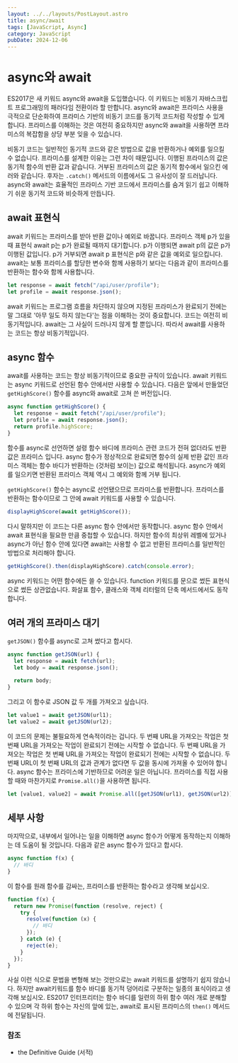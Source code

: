 ```yaml
---
layout: ../../layouts/PostLayout.astro
title: async/await
tags: [JavaScript, Async]
category: JavaScript
pubDate: 2024-12-06
---
```


# async와 await

ES2017은 새 키워드 async와 await을 도입했습니다. 이 키워드는 비동기 자바스크립트 프로그래밍의 패러다임 전환이라 할 만합니다. async와 await은 프라미스 사용을 극적으로 단순화하여 프라미스 기반의 비동기 코드를 동기적 코드처럼 작성할 수 있게 합니다. 프라미스를 이해하는 것은 여전히 중요하지만 async와 await을 사용하면 프라미스의 복잡함을 상당 부분 잊을 수 있습니다.

비동기 코드는 일반적인 동기적 코드와 같은 방법으로 값을 반환하거나 예외를 일으킬 수 없습니다. 프라미스를 설계한 이유는 그런 차이 때문입니다. 이행된 프라미스의 값은 동기적 함수의 반환 값과 같습니다. 거부된 프라미스의 값은 동기적 함수에서 일으킨 에러와 같습니다. 후자는 `.catch()` 메서드의 이름에서도 그 유사성이 잘 드러납니다. async와 await는 효율적인 프라미스 기반 코드에서 프라미스를 숨겨 읽기 쉽고 이해하기 쉬운 동기적 코드와 비슷하게 만듭니다.

## await 표현식

await 키워드는 프라미스를 받아 반환 값이나 예외로 바꿉니다. 프라미스 객체 p가 있을 때 표현식 await p는 p가 완료될 때까지 대기합니다. p가 이행되면 await p의 값은 p가 이행된 값입니다. p가 거부되면 await p 표현식은 p와 같은 값을 예외로 일으킵니다. await는 보통 프라미스를 할당한 변수와 함께 사용하기 보다는 다음과 같이 프라미스를 반환하는 함수와 함께 사용합니다.

```javascript
let response = await fetch("/api/user/profile");
let profile = await response.json();
```

await 키워드는 프로그램 흐름을 차단하지 않으며 지정된 프라미스가 완료되기 전에는 말 그대로 '아무 일도 하지 않는다'는 점을 이해하는 것이 중요합니다. 코드는 여전히 비동기적입니다. await는 그 사실이 드러나지 않게 할 뿐입니다. 따라서 await를 사용하는 코드는 항상 비동기적입니다.

## async 함수

await를 사용하는 코드는 항상 비동기적이므로 중요한 규칙이 있습니다. await 키워드는 async 키워드로 선언된 함수 안에서만 사용할 수 있습니다. 다음은 앞에서 만들었던 `getHighScore()` 함수를 async와 await로 고쳐 쓴 버전입니다.

```javascript
async function getHighScore() {
  let response = await fetch("/api/user/profile");
  let profile = await response.json();
  return profile.highScore;
}
```

함수를 async로 선언하면 설령 함수 바디에 프라미스 관련 코드가 전혀 없더라도 반환 값은 프라미스 입니다. async 함수가 정상적으로 완료되면 함수의 실제 반환 값인 프라미스 객체는 함수 바디가 반환하는 (것처럼 보이는) 값으로 해석됩니다. async가 예외를 일으키면 반환된 프라미스 객체 역시 그 예외와 함께 거부 됩니다.

`getHighScore()` 함수는 async로 선언됐으므로 프라미스를 반환합니다. 프라미스를 반환하는 함수이므로 그 안에 await 키워드를 사용할 수 있습니다.

```javascript
displayHighScore(await getHighScore());
```

다시 말하지만 이 코드는 다른 async 함수 안에서만 동작합니다. async 함수 안에서 await 표현식을 필요한 만큼 중첩할 수 있습니다. 하지만 함수의 최상위 레벨에 있거나 async가 아닌 함수 안에 있다면 await는 사용할 수 없고 반환된 프라미스를 일반적인 방법으로 처리해야 합니다.

```javascript
getHighScore().then(displayHighScore).catch(console.error);
```

async 키워드는 어떤 함수에든 쓸 수 있습니다. function 키워드를 문으로 썼든 표현식으로 썼든 상관없습니다. 화살표 함수, 클래스와 객체 리터럴의 단축 메서드에서도 동작합니다.

## 여러 개의 프라미스 대기

`getJSON()` 함수를 async로 고쳐 썼다고 합시다.

```javascript
async function getJSON(url) {
  let response = await fetch(url);
  let body = await response.json();

  return body;
}
```

그리고 이 함수로 JSON 값 두 개를 가져오고 싶습니다.

```javascript
let value1 = await getJSON(url1);
let value2 = await getJSON(url2);
```

이 코드의 문제는 불필요하게 연속적이라는 겁니다. 두 번째 URL을 가져오는 작업은 첫 번째 URL을 가져오는 작업이 완료되기 전에는 시작할 수 없습니다. 두 번째 URL을 가져오는 작업은 첫 번째 URL을 가져오는 작업이 완료되기 전에는 시작할 수 없습니다. 두 번째 URL이 첫 번째 URL의 값과 관계가 없다면 두 값을 동시에 가져올 수 있어야 합니다. async 함수는 프라미스에 기반하므로 어려운 일은 아닙니다. 프라미스를 직접 사용할 때와 마찬가지로 `Promise.all()`을 사용하면 됩니다.

```javascript
let [value1, value2] = await Promise.all([getJSON(url1), getJSON(url2)]);
```

## 세부 사항

마지막으로, 내부에서 일어나는 일을 이해하면 async 함수가 어떻게 동작하는지 이해하는 데 도움이 될 것입니다. 다음과 같은 async 함수가 있다고 합시다.

```javascript
async function f(x) {
  // 바디
}
```

이 함수를 원래 함수를 감싸는, 프라미스를 반환하는 함수라고 생각해 보십시오.

```javascript
function f(x) {
  return new Promise(function (resolve, reject) {
    try {
      resolve(function (x) {
        // 바디
      });
    } catch (e) {
      reject(e);
    }
  });
}
```

사실 이런 식으로 문법을 변형해 보는 것만으로는 await 키워드를 설명하기 쉽지 않습니다. 하지만 await키워드를 함수 바디를 동기적 덩어리로 구분하는 일종의 표식이라고 생각해 보십시오. ES2017 인터프리터는 함수 바디를 일련의 하위 함수 여러 개로 분해할 수 있으며 각 하위 함수는 자신의 앞에 있는, await로 표시된 프라미스의 `then()` 메서드에 전달됩니다.

### 참조

- the Definitive Guide (서적)
